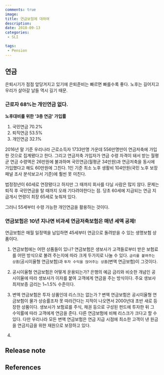 ```yaml
---
comments: true
image:
title: 연금보험에 대하여
description:
date: 2018-09-13
categories:
 - SLI

tags:
 - Pension
---
```


## 연금
은퇴시기가 점점 앞당겨지고 있기에 은퇴준비는 빠르면 빠를수록 좋다. 노후는 길어지고 우리가 살아갈 날들 역시 길기 때문.

### 근로자 68%는 개인연금 없다.

**노후대비를 위한 '3층 연금' 가입률**
1. 국민연금 70.2%
2. 퇴직연금 53.5%
3. 개인연금 32.1%

2016년 말 기준 우리나라 근로소득자 1733만명 가운데 556만명만이 연금저축에 가입한 것으로 집계됐다고 한다. 그리고 연금저축 가입자가 연금 수령 자격이 돼서 받는 월평균 연금 수령액은 26만원에 불과하며 국민연금(월평균 34만원)과 연금저축을 동시에 가입했다고 해도 60만원에 그친다. 1인 기준 최소 노후 생활비 104만원(국민 노후 보장패널 조사 분석보고서 기준)에 훨씬 못 미친다.

법정정년이 60세로 연장됐다고 하지만 그 때까지 회사를 다닐 사람은 많지 않다. 문제는 퇴직 후 국민연금을 탈 때까지 오래 기다려야한다는 점. 당초 60세에 지급되는 연금 지급개시 연령이 최장 65세로 늦춰져 있다.

그러니 55세부터 수령 가능한 개인연금을 활용하는 것이다.

### 연금보험은 10년 지나면 비과세 연금저축보험은 매년 세액 공제!
연금보험은 매월 일정액을 납입하면 45세부터 연금으로 돌려받을 수 있는 생명보험 상품이다.
1. 연금보험에는 어떤 상품들이 있나?
연금보험은 생보사가 고객들로부터 받은 보험료를 어떤 방식으로 불려 주는지에 따라 크게 두가지로 나눌 수 있다. `금리를 붙여주는 상품`(공시이율형 연금보험)과 `투자 수익을 얹어주는 상품`(변액 연금보험)이 그것이다.

2. 공시이율형 연금보험은 어떻게 운용되는가?
은행의 예금 금리와 비슷한 개념인 공시이율에 따라 생보사가 이자를 붙여 고객에게 연금을 주는 방식이다. 주요 생보사 최저보증 금리는 1~1.5% 수준이다.

3. 변액 연금보험은 투자 상품인데 리스크는 없는가 ?
변액 연금보험은 공시이율형 연금보험이 물가 상승률조차 못 따라간다는 지적이 나오면서 2000년대 초반 새로 등장한 상품이다. 생보사가 보험료를 주식, 채권 등으로 구성된 펀드에 투자한 뒤 그 수익률에 따라 고객에게 연금을 준다. 다른 연금보험에 비해 리스크가 크다고 할 수 있다. 다만 우리나라 모든 변액 연금보험은 연금 지급 시점에 최소한 고객이 낸 원금을 연금지급을 위한 재원으로 보장하고 있다.

4. 



## Release note

## References

